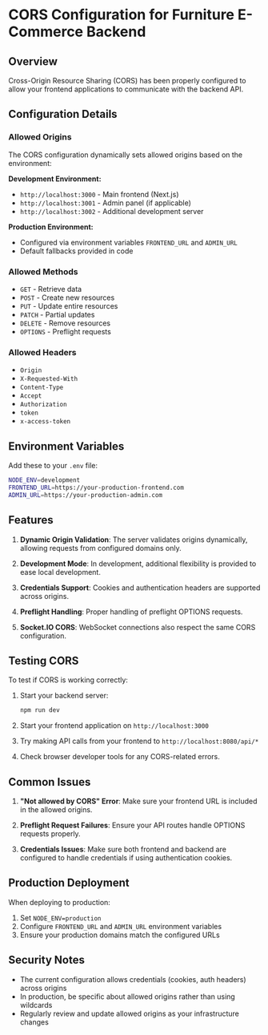 # CORS Configuration for Furniture E-Commerce Backend

## Overview
Cross-Origin Resource Sharing (CORS) has been properly configured to allow your frontend applications to communicate with the backend API.

## Configuration Details

### Allowed Origins
The CORS configuration dynamically sets allowed origins based on the environment:

**Development Environment:**
- `http://localhost:3000` - Main frontend (Next.js)
- `http://localhost:3001` - Admin panel (if applicable)
- `http://localhost:3002` - Additional development server

**Production Environment:**
- Configured via environment variables `FRONTEND_URL` and `ADMIN_URL`
- Default fallbacks provided in code

### Allowed Methods
- `GET` - Retrieve data
- `POST` - Create new resources
- `PUT` - Update entire resources
- `PATCH` - Partial updates
- `DELETE` - Remove resources
- `OPTIONS` - Preflight requests

### Allowed Headers
- `Origin`
- `X-Requested-With`
- `Content-Type`
- `Accept`
- `Authorization`
- `token`
- `x-access-token`

## Environment Variables

Add these to your `.env` file:

```bash
NODE_ENV=development
FRONTEND_URL=https://your-production-frontend.com
ADMIN_URL=https://your-production-admin.com
```

## Features

1. **Dynamic Origin Validation**: The server validates origins dynamically, allowing requests from configured domains only.

2. **Development Mode**: In development, additional flexibility is provided to ease local development.

3. **Credentials Support**: Cookies and authentication headers are supported across origins.

4. **Preflight Handling**: Proper handling of preflight OPTIONS requests.

5. **Socket.IO CORS**: WebSocket connections also respect the same CORS configuration.

## Testing CORS

To test if CORS is working correctly:

1. Start your backend server:
   ```bash
   npm run dev
   ```

2. Start your frontend application on `http://localhost:3000`

3. Try making API calls from your frontend to `http://localhost:8080/api/*`

4. Check browser developer tools for any CORS-related errors.

## Common Issues

1. **"Not allowed by CORS" Error**: Make sure your frontend URL is included in the allowed origins.

2. **Preflight Request Failures**: Ensure your API routes handle OPTIONS requests properly.

3. **Credentials Issues**: Make sure both frontend and backend are configured to handle credentials if using authentication cookies.

## Production Deployment

When deploying to production:

1. Set `NODE_ENV=production`
2. Configure `FRONTEND_URL` and `ADMIN_URL` environment variables
3. Ensure your production domains match the configured URLs

## Security Notes

- The current configuration allows credentials (cookies, auth headers) across origins
- In production, be specific about allowed origins rather than using wildcards
- Regularly review and update allowed origins as your infrastructure changes
